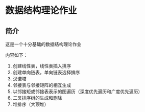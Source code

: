 # 数据结构理论作业

## 简介

这是一个十分基础的数据结构理论作业

内容如下：

1. 创建线性表，线性表插入排序
2. 创建单向链表，单向链表选择排序
3. 汉诺塔
4. 邻接表与邻接矩阵的相互生成
5. 以邻接矩或邻接表表示的图遍历（深度优先遍历和广度优先遍历）
6. 二叉排序树的生成和删除
7. 堆排序（大顶堆）